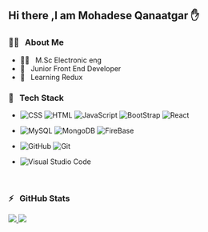 <h2>Hi there ,I am Mohadese Qanaatgar ✋</h2>

<h3>👩‍💻 &nbsp; About Me</h3>

- 👩‍🎓 &nbsp; M.Sc Electronic eng
- 💼 &nbsp; Junior Front End Developer
- 🌱 &nbsp; Learning Redux

<h3>🔧 &nbsp; Tech Stack</h3>

- ![CSS](https://img.shields.io/badge/CSS3-1572B6?style=for-the-badge&logo=css3&logoColor=white)
![HTML](https://img.shields.io/badge/HTML5-E34F26?style=for-the-badge&logo=html5&logoColor=white)
![JavaScript](https://img.shields.io/badge/JavaScript-323330?style=for-the-badge&logo=javascript&logoColor=F7DF1E)
![BootStrap](https://img.shields.io/badge/Bootstrap-563D7C?style=for-the-badge&logo=bootstrap&logoColor=white)
![React](https://img.shields.io/badge/React-20232A?style=for-the-badge&logo=react&logoColor=61DAFB)

- ![MySQL](https://img.shields.io/badge/MySQL-005C84?style=for-the-badge&logo=mysql&logoColor=white)
![MongoDB](https://img.shields.io/badge/MongoDB-4EA94B?style=for-the-badge&logo=mongodb&logoColor=white)
![FireBase](https://img.shields.io/badge/firebase-ffca28?style=for-the-badge&logo=firebase&logoColor=black)

- ![GitHub](https://img.shields.io/badge/GitHub-100000?style=for-the-badge&logo=github&logoColor=white)
![Git](https://img.shields.io/badge/GIT-E44C30?style=for-the-badge&logo=git&logoColor=white)

- ![Visual Studio Code](https://img.shields.io/badge/Visual_Studio_Code-0078D4?style=for-the-badge&logo=visual%20studio%20code&logoColor=white)

<br/>

<h3>⚡ &nbsp; GitHub Stats</h3>


<a href="https://github.com/mohadese-Qanaatgar">
<img src='https://github-readme-stats.vercel.app/api?username=mohadese-Qanaatgar&show_icons=true&theme=radical' />
<img src='https://github-readme-stats.vercel.app/api/top-langs/?username=mohadese-Qanaatgar' />
</a>
